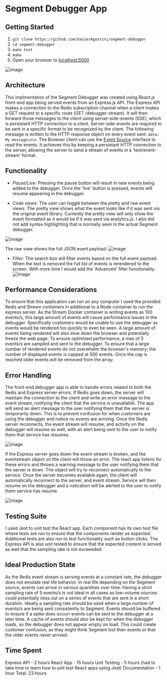 # Segment Debugger App

## Getting Started

1. `git clone https://github.com/XavierAgostini/segment-debugger`
2. `cd segment-debugger`
3. `make test`
4. `make`
5. Open your browser to [localhost:5000](http://localhost:5000)

![image](https://user-images.githubusercontent.com/7476817/45731723-caae3f00-bb8d-11e8-86b3-060c45737dae.png)

## Architecture

This implmentation of the Segment Debugger was created using React.js front-end app being served events from an Express.js API. The Express API makes a connection to the Redis subscription channel when a client makes a GET request  to a specific route (GET /debugger-stream). It will then forward those messages to the client using server-side-events (SSE), which is persistant HTTP connection to a client. Server-side-events are required to be sent in a specific format to be recognized by the client. The following message is written to the HTTP response object on every event sent: `data: My message\n\n`. The Browser client can use the [Event Source](https://developer.mozilla.org/en-US/docs/Web/API/EventSource) interface to read the events. It achieves this by keeping a persistant HTTP connection to the server, allowing the server to send a stream of events in a 'text/event-stream' format. 

## Functionality

- *Pause/Live:* Pressing the pause button will result in new events being added to the debugger. Once the 'live' button is pressed, events will resume appearing in the debugger.

- *Code views:* The user can toggle between the pretty and raw event views. The pretty view shows what the event looks like if it was sent via the original event library. Currently the pretty view will only show the event formatted as it would be if it was sent via analytics.js. I also did not add syntax highlighting that is normally seen in the actual Segment debugger.

![image](https://user-images.githubusercontent.com/7476817/45732411-01d21f80-bb91-11e8-8076-2437f574ef8e.png)

The raw view shows the full JSON event payload:
![image](https://user-images.githubusercontent.com/7476817/45732411-01d21f80-bb91-11e8-8076-2437f574ef8e.png)


- *Filter:*  The search box will filter events based on the full event payload. When the text is removed the full list of events is rerendered to the screen. With more time I would add the 'Advanced' filter functionality.
![image](https://user-images.githubusercontent.com/7476817/45732442-2cbc7380-bb91-11e8-9fd8-70534dd98d08.png)

## Performance Considerations

To ensure that this application can run on any computer I used the provided Redis and Stream containers in additional to a Node container to run the express server. As the Stream Docker container is writing events as 100 events/s, this large amount of events will cause performance issues in the debugger. Specifically customers would be unable to use the debugger as events would be rendered too quickly to even be seen. A large amount of events being rendered will also slow down the browser and potentially freeze the web page. To ensure optimized performance, a max of 5 events/s are sampled and sent to the debugger. To ensure that a large number of rendered events do not overwhelm the browser's memory; the number of displayed events is capped at 500 events. Once the cap is reached older events will be removed from the array.

## Error Handling

The front-end debugger app is able to handle errors related to both the Redis and Express server errors. If Redis goes down, the server will maintain the connection to the client and write an error message to the event stream, notifying the client that the service is unavailable. The app will send an alert message to the user notifying them that the server is temporarily down. This is to prevent confusion for when customers are using the debugger and notice no events are arriving. Once the Redis server reconnects, the event stream will resume, and activity on the debugger will resume as well, with an alert being sent to the user to notify them that service has resumes. 


![image](https://user-images.githubusercontent.com/7476817/45731940-df3f0700-bb8e-11e8-8a5d-e68e08c9a26b.png)

If the Express server goes down the event-stream is broken, and the eventstream object on the client will throw an error. The react app listens for these errors and throws a warning message to the user notifying them that the server is down. The object will try to reconnect automatically to the service. Once the server becomes available again, the client will automatically reconnect to the server, and event stream. Service will then resume on the debugger and a notication will be alerted to the user to notify them service has resume. 

![image](https://user-images.githubusercontent.com/7476817/45732056-72783c80-bb8f-11e8-83ce-6bd956497659.png)

## Testing Suite

I used Jest to unit test the React app. Each component has its own test file where tests are run to ensure that the components render as expected. Additional tests are also run to test functionality such as button clicks. The Express API is also unit tested to ensure that the expected content is served as well that the sampling rate is not exceeeded.

## Ideal Production State

As the Redis event stream is serving events at a constant rate, the debugger does not emulate real life behavior. In real life depending on the Segment source, events can arrive in various quantities over time. Having a strict sampling rate of 5 events/s is not ideal in all cases as low-volume sources could potentially miss out on a series of events that are sent in a short duration. Ideally a sampling rate should be used when a large number of events/s are being sent consistently to Segment. Events should be buffered to ensure if a spike does occurr events can be sent to the debugger at a later time. A cache of events should also be kept for when the debugger loads, so the debugger does not appear empty on load. This could create customer confusion, as they might think Segment lost their events or that the older events never arrived.

## Time Spent
Express API - 2 hours
React App - 15 hours
Unit Testing - 5 hours (had to take time to learn how to unit test React apps using Jest)
Documentation - 1 hour
Total: 23 hours
